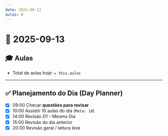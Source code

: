 ```yaml
---
date: 2025-09-13
aulas: 0
---
```


# 📅 2025-09-13

## 🎓 Aulas
- Total de aulas hoje: `= this.aulas`

---

## ✅ Planejamento do Dia (Day Planner)

- [x] 09:00 Checar **questões para revisar**
- [x] 10:00 Assistir 10 aulas do dia (`Meta: 10`)
- [x] 14:00 Revisão D1 – Mesmo Dia
- [x] 15:00 Revisão do dia anterior
- [x] 20:00 Revisão geral / leitura leve

